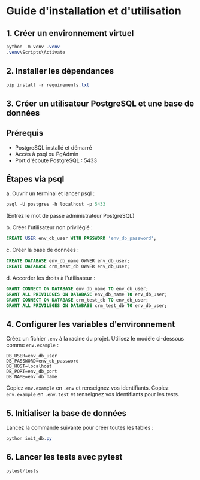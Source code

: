 
# Guide d'installation et d'utilisation

## 1. Créer un environnement virtuel

```powershell
python -m venv .venv
.venv\Scripts\Activate
```

## 2. Installer les dépendances

```powershell
pip install -r requirements.txt
```

## 3. Créer un utilisateur PostgreSQL et une base de données

## Prérequis
- PostgreSQL installé et démarré
- Accès à psql ou PgAdmin
- Port d'écoute PostgreSQL : 5433

## Étapes via psql

a. Ouvrir un terminal et lancer psql :
   ```powershell
   psql -U postgres -h localhost -p 5433
   ```
   (Entrez le mot de passe administrateur PostgreSQL)

b. Créer l'utilisateur non privilégié :
   ```sql
   CREATE USER env_db_user WITH PASSWORD 'env_db_password';
   ```

c. Créer la base de données :
   ```sql
   CREATE DATABASE env_db_name OWNER env_db_user;
   CREATE DATABASE crm_test_db OWNER env_db_user;
   ```

d. Accorder les droits à l'utilisateur :
   ```sql
   GRANT CONNECT ON DATABASE env_db_name TO env_db_user;
   GRANT ALL PRIVILEGES ON DATABASE env_db_name TO env_db_user;
   GRANT CONNECT ON DATABASE crm_test_db TO env_db_user;
   GRANT ALL PRIVILEGES ON DATABASE crm_test_db TO env_db_user;
   ```

## 4. Configurer les variables d'environnement

Créez un fichier `.env` à la racine du projet. Utilisez le modèle ci-dessous comme `env.example` :

```env
DB_USER=env_db_user
DB_PASSWORD=env_db_password
DB_HOST=localhost
DB_PORT=env_db_port
DB_NAME=env_db_name
```

Copiez `env.example` en `.env` et renseignez vos identifiants.
Copiez `env.example` en `.env.test` et renseignez vos identifiants pour les tests.

## 5. Initialiser la base de données

Lancez la commande suivante pour créer toutes les tables :

```powershell
python init_db.py
```

## 6. Lancer les tests avec pytest

```powershell
pytest/tests
```


